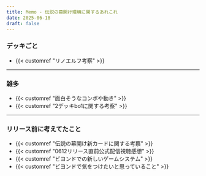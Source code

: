 ```yaml
---
title: Memo - 伝説の幕開け環境に関するあれこれ
date: 2025-06-18
draft: false
---
```

### デッキごと
- {{< customref "リノエルフ考察" >}}
---
### 雑多
- {{< customref "面白そうなコンボや動き" >}}
- {{< customref "2デッキbo1に関する考察" >}}
---
### リリース前に考えてたこと
- {{< customref "伝説の幕開け新カードに関する考察" >}}
- {{< customref "0612リリース直前公式配信視聴感想" >}}
- {{< customref "ビヨンドでの新しいゲームシステム" >}}
- {{< customref "ビヨンドで気をつけたいと思っていること" >}}